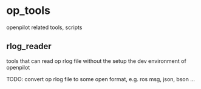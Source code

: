 # op_tools
openpilot related tools, scripts


## rlog_reader

tools that can read op rlog file without the setup the dev environment of openpilot

TODO: convert op rlog file to some open format, e.g. ros msg, json, bson ...